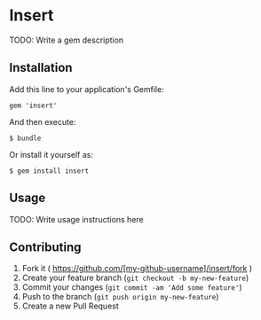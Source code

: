 # Insert

TODO: Write a gem description

## Installation

Add this line to your application's Gemfile:

    gem 'insert'

And then execute:

    $ bundle

Or install it yourself as:

    $ gem install insert

## Usage

TODO: Write usage instructions here

## Contributing

1. Fork it ( https://github.com/[my-github-username]/insert/fork )
2. Create your feature branch (`git checkout -b my-new-feature`)
3. Commit your changes (`git commit -am 'Add some feature'`)
4. Push to the branch (`git push origin my-new-feature`)
5. Create a new Pull Request
